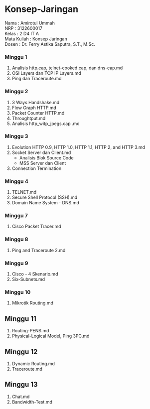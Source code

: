 # Konsep-Jaringan

Nama         : Amirotul Ummah <br>
NRP          : 3122600017 <br>
Kelas        : 2 D4 IT A <br>
Mata Kuliah  : Konsep Jaringan <br>
Dosen        : Dr. Ferry Astika Saputra, S.T., M.Sc. <br>

### Minggu 1
1. Analisis http.cap, telnet-cooked.cap, dan dns-cap.md
2. OSI Layers dan TCP IP Layers.md
3. Ping dan Traceroute.md

### Minggu 2
1. 3 Ways Handshake.md
2. Flow Graph HTTP.md
3. Packet Counter HTTP.md
4. Throughtput.md
5. Analisis http_witp_jpegs.cap .md

### Minggu 3
1. Evolution HTTP 0.9, HTTP 1.0, HTTP 1.1, HTTP 2, and HTTP 3.md
2. Socket Server dan Client.md
   - Analisis Blok Source Code
   - MSS Server dan Client
3. Connection Termination

### Minggu 4
1. TELNET.md
2. Secure Shell Protocol (SSH).md
3. Domain Name System - DNS.md

### Minggu 7
1. Cisco Packet Tracer.md

### Minggu 8
1. Ping and Traceroute 2.md

### Minggu 9
1. Cisco - 4 Skenario.md
2. Six-Subnets.md

### Minggu 10
1. Mikrotik Routing.md

## Minggu 11
1. Routing-PENS.md
2. Physical-Logical Model, Ping 3PC.md

## Minggu 12
1. Dynamic Routing.md
2. Traceroute.md

## Minggu 13
1. Chat.md
2. Bandwidth-Test.md
